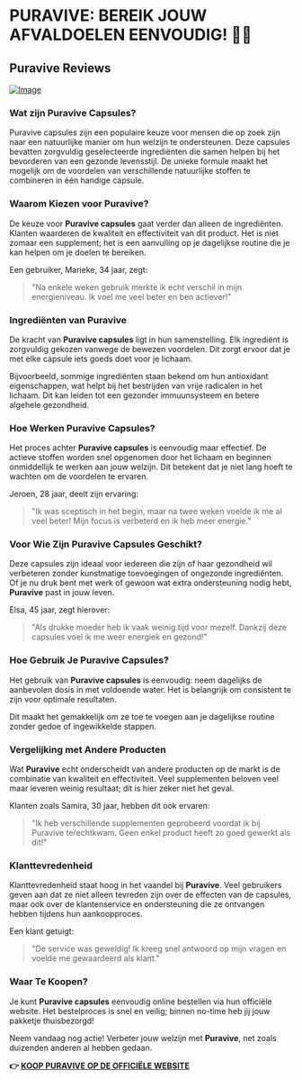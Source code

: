 # PURAVIVE: BEREIK JOUW AFVALDOELEN EENVOUDIG! 🌱✨

## Puravive Reviews

[![Image](https://puravive.com/assets/images/3-desktop-best.png)](https://gchaffi.com/LfuapZSz)

### Wat zijn Puravive Capsules?

Puravive capsules zijn een populaire keuze voor mensen die op zoek zijn naar een natuurlijke manier om hun welzijn te ondersteunen. Deze capsules bevatten zorgvuldig geselecteerde ingrediënten die samen helpen bij het bevorderen van een gezonde levensstijl. De unieke formule maakt het mogelijk om de voordelen van verschillende natuurlijke stoffen te combineren in één handige capsule.

### Waarom Kiezen voor Puravive?

De keuze voor **Puravive capsules** gaat verder dan alleen de ingrediënten. Klanten waarderen de kwaliteit en effectiviteit van dit product. Het is niet zomaar een supplement; het is een aanvulling op je dagelijkse routine die je kan helpen om je doelen te bereiken. 

Een gebruiker, Marieke, 34 jaar, zegt:

> "Na enkele weken gebruik merkte ik echt verschil in mijn energieniveau. Ik voel me veel beter en ben actiever!"

### Ingrediënten van Puravive

De kracht van **Puravive capsules** ligt in hun samenstelling. Elk ingrediënt is zorgvuldig gekozen vanwege de bewezen voordelen. Dit zorgt ervoor dat je met elke capsule iets goeds doet voor je lichaam.

Bijvoorbeeld, sommige ingrediënten staan bekend om hun antioxidant eigenschappen, wat helpt bij het bestrijden van vrije radicalen in het lichaam. Dit kan leiden tot een gezonder immuunsysteem en betere algehele gezondheid.

### Hoe Werken Puravive Capsules?

Het proces achter **Puravive capsules** is eenvoudig maar effectief. De actieve stoffen worden snel opgenomen door het lichaam en beginnen onmiddellijk te werken aan jouw welzijn. Dit betekent dat je niet lang hoeft te wachten om de voordelen te ervaren.

Jeroen, 28 jaar, deelt zijn ervaring:

> "Ik was sceptisch in het begin, maar na twee weken voelde ik me al veel beter! Mijn focus is verbeterd en ik heb meer energie."

### Voor Wie Zijn Puravive Capsules Geschikt?

Deze capsules zijn ideaal voor iedereen die zijn of haar gezondheid wil verbeteren zonder kunstmatige toevoegingen of ongezonde ingrediënten. Of je nu druk bent met werk of gewoon wat extra ondersteuning nodig hebt, **Puravive** past in jouw leven.

Elsa, 45 jaar, zegt hierover:

> "Als drukke moeder heb ik vaak weinig tijd voor mezelf. Dankzij deze capsules voel ik me weer energiek en gezond!"

### Hoe Gebruik Je Puravive Capsules?

Het gebruik van **Puravive capsules** is eenvoudig: neem dagelijks de aanbevolen dosis in met voldoende water. Het is belangrijk om consistent te zijn voor optimale resultaten.

Dit maakt het gemakkelijk om ze toe te voegen aan je dagelijkse routine zonder gedoe of ingewikkelde stappen.

### Vergelijking met Andere Producten

Wat **Puravive** echt onderscheidt van andere producten op de markt is de combinatie van kwaliteit en effectiviteit. Veel supplementen beloven veel maar leveren weinig resultaat; dit is hier zeker niet het geval.

Klanten zoals Samira, 30 jaar, hebben dit ook ervaren:

> "Ik heb verschillende supplementen geprobeerd voordat ik bij Puravive terechtkwam. Geen enkel product heeft zo goed gewerkt als dit!"

### Klanttevredenheid

Klanttevredenheid staat hoog in het vaandel bij **Puravive**. Veel gebruikers geven aan dat ze niet alleen tevreden zijn over de effecten van de capsules, maar ook over de klantenservice en ondersteuning die ze ontvangen hebben tijdens hun aankoopproces.

Een klant getuigt:

> "De service was geweldig! Ik kreeg snel antwoord op mijn vragen en voelde me gewaardeerd als klant."

### Waar Te Koopen?

Je kunt **Puravive capsules** eenvoudig online bestellen via hun officiële website. Het bestelproces is snel en veilig; binnen no-time heb jij jouw pakketje thuisbezorgd!

Neem vandaag nog actie! Verbeter jouw welzijn met **Puravive**, net zoals duizenden anderen al hebben gedaan.



**👉 [KOOP PURAVIVE OP DE OFFICIËLE WEBSITE](https://gchaffi.com/LfuapZSz)**